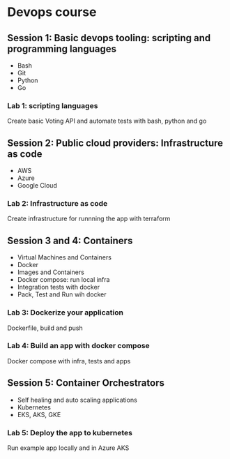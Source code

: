# Devops course 

## Session 1: Basic devops tooling: scripting and programming languages
  * Bash
  * Git
  * Python
  * Go

### Lab 1: scripting languages
  Create basic Voting API and automate tests with bash, python and go

## Session 2: Public cloud providers: Infrastructure as code
  * AWS 
  * Azure
  * Google Cloud

### Lab 2: Infrastructure as code
  Create infrastructure for runnning the app with terraform

## Session 3 and 4: Containers
  * Virtual Machines and Containers
  * Docker
  * Images and Containers
  * Docker compose: run local infra
  * Integration tests with docker
  * Pack, Test and Run wih docker

### Lab 3: Dockerize your application
  Dockerfile, build and push

### Lab 4: Build an app with docker compose
  Docker compose with infra, tests and apps 

## Session 5: Container Orchestrators
  * Self healing and auto scaling applications
  * Kubernetes
  * EKS, AKS, GKE

### Lab 5: Deploy the app to kubernetes
  Run example app locally and in Azure AKS
